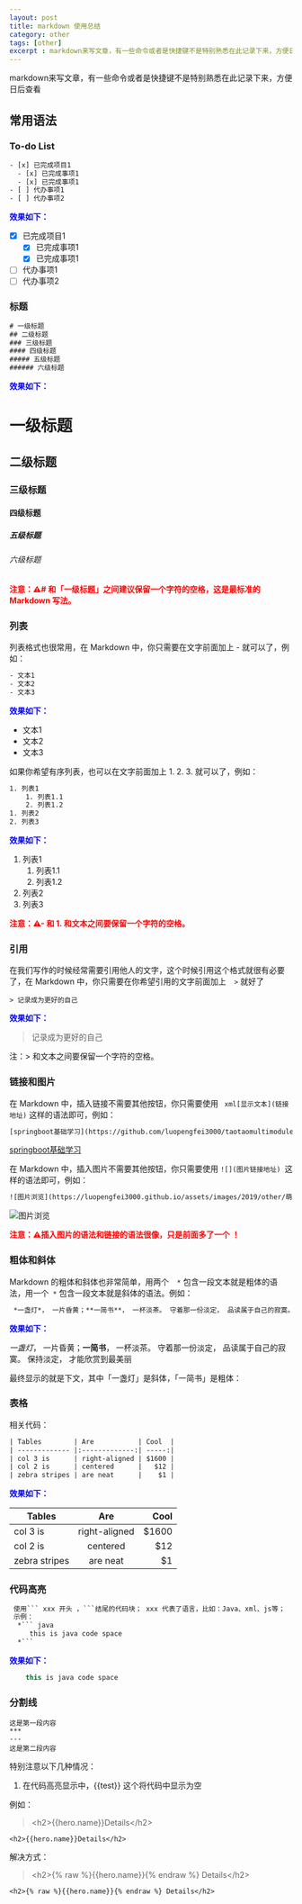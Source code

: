 ```yaml
---
layout: post
title: markdown 使用总结
category: other
tags: [other]
excerpt : markdown来写文章，有一些命令或者是快捷键不是特别熟悉在此记录下来，方便日后查看
---
```


markdown来写文章，有一些命令或者是快捷键不是特别熟悉在此记录下来，方便日后查看

## 常用语法
### To-do List

```  xml
- [x] 已完成项目1
  - [x] 已完成事项1
  - [x] 已完成事项1
- [ ] 代办事项1
- [ ] 代办事项2
``` 

<label style="color:blue">**效果如下：**</label>

- [x] 已完成项目1
  - [x] 已完成事项1
  - [x] 已完成事项1
- [ ] 代办事项1
- [ ] 代办事项2

### 标题
```  xml
# 一级标题
## 二级标题
### 三级标题
#### 四级标题
##### 五级标题
###### 六级标题
``` 

<label style="color:blue">**效果如下：**</label>

# 一级标题
## 二级标题
### 三级标题
#### 四级标题
##### 五级标题
###### 六级标题

<label style="color:red">**注意：⚠# 和「一级标题」之间建议保留一个字符的空格，这是最标准的 Markdown 写法。**</label>

### 列表

列表格式也很常用，在 Markdown 中，你只需要在文字前面加上 - 就可以了，例如：
```  xml
- 文本1
- 文本2
- 文本3
``` 

<label style="color:blue">**效果如下：**</label>

- 文本1
- 文本2
- 文本3

如果你希望有序列表，也可以在文字前面加上 1. 2. 3. 就可以了，例如：
```  xml
1. 列表1
    1. 列表1.1
    2. 列表1.2
1. 列表2
2. 列表3
``` 

<label style="color:blue">**效果如下：**</label>

1. 列表1
    1. 列表1.1
    2. 列表1.2
1. 列表2
2. 列表3

<label style="color:red">**注意：⚠- 和 1. 和文本之间要保留一个字符的空格。**</label>

### 引用

在我们写作的时候经常需要引用他人的文字，这个时候引用这个格式就很有必要了，在 Markdown 中，你只需要在你希望引用的文字前面加上```   > ``` 就好了

```
> 记录成为更好的自己
```

<label style="color:blue">**效果如下：**</label>

> 记录成为更好的自己

注：> 和文本之间要保留一个字符的空格。

### 链接和图片
在 Markdown 中，插入链接不需要其他按钮，你只需要使用 ```  xml[显示文本](链接地址) ``` 这样的语法即可，例如：
```  xml
[springboot基础学习](https://github.com/luopengfei3000/taotaomultimodule)
``` 
[springboot基础学习](https://github.com/luopengfei3000/taotaomultimodule)

在 Markdown 中，插入图片不需要其他按钮，你只需要使用 ``` ![](图片链接地址)  ```这样的语法即可，例如：
```  xml
![图片浏览](https://luopengfei3000.github.io/assets/images/2019/other/萌宠.jpg)
```

![图片浏览](https://luopengfei3000.github.io/assets/images/2019/other/萌宠.jpg)

<label style="color:red">**注意：⚠插入图片的语法和链接的语法很像，只是前面多了一个 ！**</label>

###  粗体和斜体
Markdown 的粗体和斜体也非常简单，用两个```  *```  包含一段文本就是粗体的语法，用一个```  * ``` 包含一段文本就是斜体的语法。例如：
```  xml
 *一盏灯*， 一片昏黄；**一简书**， 一杯淡茶。 守着那一份淡定， 品读属于自己的寂寞。 保持淡定， 才能欣赏到最美丽
```

<label style="color:blue">**效果如下：**</label>

*一盏灯*， 一片昏黄；**一简书**， 一杯淡茶。 守着那一份淡定， 品读属于自己的寂寞。 保持淡定， 才能欣赏到最美丽

最终显示的就是下文，其中「一盏灯」是斜体，「一简书」是粗体：

### 表格
相关代码：

```  xml
| Tables        | Are           | Cool  |
| ------------- |:-------------:| -----:|
| col 3 is      | right-aligned | $1600 |
| col 2 is      | centered      |   $12 |
| zebra stripes | are neat      |    $1 |
```

<label style="color:blue">**效果如下：**</label>

| Tables        | Are           | Cool  |
| ------------- |:-------------:| -----:|
| col 3 is      | right-aligned | $1600 |
| col 2 is      | centered      |   $12 |
| zebra stripes | are neat      |    $1 |


### 代码高亮

```  xml
 使用``` xxx 开头 ，```结尾的代码块； xxx 代表了语言，比如：Java、xml、js等；
 示例：
  *``` java
     this is java code space
  *```
```
<label style="color:blue">**效果如下：**</label>
``` java
    this is java code space
``` 

### 分割线

```
这是第一段内容
***
---
这是第二段内容
```

特别注意以下几种情况：
1. 在代码高亮显示中，{{test}} 这个将代码中显示为空

例如：
> &lt;h2&gt;{{hero.name}}Details&lt;/h2&gt;

```
<h2>{{hero.name}}Details</h2>
```
解决方式：
> &lt;h2&gt;{% raw %}{{hero.name}}{% endraw %} Details&lt;/h2&gt;

```
<h2>{% raw %}{{hero.name}}{% endraw %} Details</h2>
```